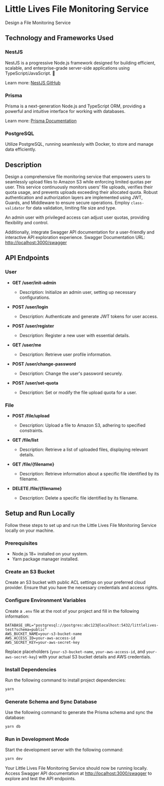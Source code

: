 # Little Lives File Monitoring Service

Design a File Monitoring Service

## Technology and Frameworks Used

### NestJS

NestJS is a progressive Node.js framework designed for building efficient, scalable, and enterprise-grade server-side applications using TypeScript/JavaScript. 🚀

Learn more: [NestJS GitHub](https://github.com/nestjs/nest)

### Prisma

Prisma is a next-generation Node.js and TypeScript ORM, providing a powerful and intuitive interface for working with databases.

Learn more: [Prisma Documentation](https://www.prisma.io/)

### PostgreSQL

Utilize PostgreSQL, running seamlessly with Docker, to store and manage data efficiently.

## Description

Design a comprehensive file monitoring service that empowers users to seamlessly upload files to Amazon S3 while enforcing limited quotas per user. This service continuously monitors users' file uploads, verifies their quota usage, and prevents uploads exceeding their allocated quota. Robust authentication and authorization layers are implemented using JWT, Guards, and Middleware to ensure secure operations. Employ `class-validator` for data validation, limiting file size and type.

An admin user with privileged access can adjust user quotas, providing flexibility and control.

Additionally, integrate Swagger API documentation for a user-friendly and interactive API exploration experience. Swagger Documentation URL: <http://localhost:3000/swagger>

## API Endpoints

### User

- **GET /user/init-admin**
  - Description: Initialize an admin user, setting up necessary configurations.

- **POST /user/login**
  - Description: Authenticate and generate JWT tokens for user access.

- **POST /user/register**
  - Description: Register a new user with essential details.

- **GET /user/me**
  - Description: Retrieve user profile information.

- **POST /user/change-password**
  - Description: Change the user's password securely.

- **POST /user/set-quota**
  - Description: Set or modify the file upload quota for a user.

### File

- **POST /file/upload**
  - Description: Upload a file to Amazon S3, adhering to specified constraints.

- **GET /file/list**
  - Description: Retrieve a list of uploaded files, displaying relevant details.

- **GET /file/{filename}**
  - Description: Retrieve information about a specific file identified by its filename.

- **DELETE /file/{filename}**
  - Description: Delete a specific file identified by its filename.

## Setup and Run Locally

Follow these steps to set up and run the Little Lives File Monitoring Service locally on your machine.

### Prerequisites

- Node.js 18+ installed on your system.
- Yarn package manager installed.

### Create an S3 Bucket

Create an S3 bucket with public ACL settings on your preferred cloud provider. Ensure that you have the necessary credentials and access rights.

### Configure Environment Variables

Create a `.env` file at the root of your project and fill in the following information:

```env
DATABASE_URL="postgresql://postgres:abc123@localhost:5432/littlelives-test?schema=public"
AWS_BUCKET_NAME=your-s3-bucket-name
AWS_ACCESS_ID=your-aws-access-id
AWS_SECRET_KEY=your-aws-secret-key
```

Replace placeholders (`your-s3-bucket-name`, `your-aws-access-id`, and `your-aws-secret-key`) with your actual S3 bucket details and AWS credentials.

### Install Dependencies

Run the following command to install project dependencies:

```bash
yarn
```

### Generate Schema and Sync Database

Use the following command to generate the Prisma schema and sync the database:

```bash
yarn db
```

### Run in Development Mode

Start the development server with the following command:

```bash
yarn dev
```

Your Little Lives File Monitoring Service should now be running locally. Access Swagger API documentation at [http://localhost:3000/swagger](http://localhost:3000/swagger) to explore and test the API endpoints.
